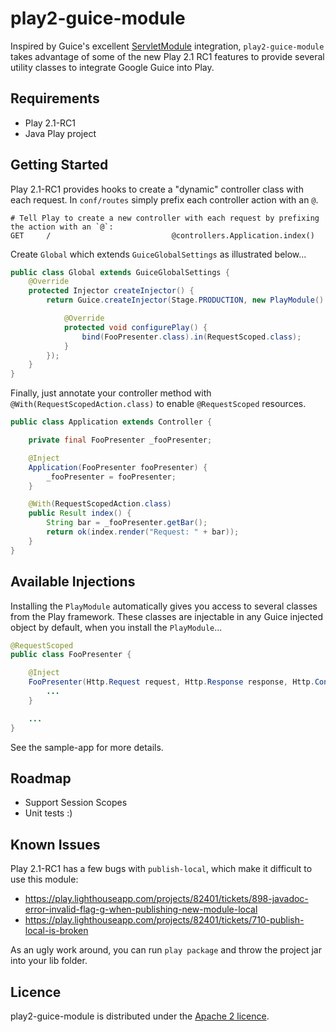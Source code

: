 # play2-guice-module

Inspired by Guice's excellent [ServletModule](http://code.google.com/p/google-guice/wiki/ServletModule) integration, `play2-guice-module` takes advantage of some of the new Play 2.1 RC1 features to provide several utility classes to integrate Google Guice into Play.

## Requirements
* Play 2.1-RC1
* Java Play project

## Getting Started

Play 2.1-RC1 provides hooks to create a "dynamic" controller class with each request.  In `conf/routes` simply prefix each controller action with an `@`.

```
# Tell Play to create a new controller with each request by prefixing the action with an `@`:
GET     /                           @controllers.Application.index()
```

Create `Global` which extends `GuiceGlobalSettings` as illustrated below...

```java
public class Global extends GuiceGlobalSettings {
    @Override
    protected Injector createInjector() {
        return Guice.createInjector(Stage.PRODUCTION, new PlayModule() {

            @Override
            protected void configurePlay() {
                bind(FooPresenter.class).in(RequestScoped.class);
            }
        });
    }
}
```

Finally, just annotate your controller method with `@With(RequestScopedAction.class)` to enable `@RequestScoped` resources.

```java
public class Application extends Controller {

    private final FooPresenter _fooPresenter;

    @Inject
    Application(FooPresenter fooPresenter) {
        _fooPresenter = fooPresenter;
    }

    @With(RequestScopedAction.class)
    public Result index() {
        String bar = _fooPresenter.getBar();
        return ok(index.render("Request: " + bar));
    }
}
```

## Available Injections
Installing the `PlayModule` automatically gives you access to several classes from the Play framework.  These classes are injectable in any Guice injected object by default, when you install the `PlayModule`...

```java
@RequestScoped
public class FooPresenter {

    @Inject
    FooPresenter(Http.Request request, Http.Response response, Http.Context context) {
        ...
    }

    ...
}
```

See the sample-app for more details.

## Roadmap

* Support Session Scopes
* Unit tests :)

## Known Issues

Play 2.1-RC1 has a few bugs with `publish-local`, which make it difficult to use this module:

* https://play.lighthouseapp.com/projects/82401/tickets/898-javadoc-error-invalid-flag-g-when-publishing-new-module-local
* https://play.lighthouseapp.com/projects/82401/tickets/710-publish-local-is-broken

As an ugly work around, you can run `play package` and throw the project jar into your lib folder.

## Licence

play2-guice-module is distributed under the [Apache 2 licence](http://www.apache.org/licenses/LICENSE-2.0.html).
